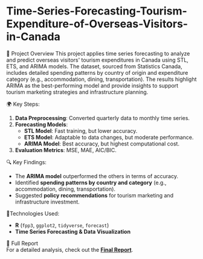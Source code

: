 # Time-Series-Forecasting-Tourism-Expenditure-of-Overseas-Visitors-in-Canada

📌 Project Overview
This project applies time series forecasting to analyze and predict overseas visitors' tourism expenditures in Canada using STL, ETS, and ARIMA models. The dataset, sourced from Statistics Canada, includes detailed spending patterns by country of origin and expenditure category (e.g., accommodation, dining, transportation). The results highlight ARIMA as the best-performing model and provide insights to support tourism marketing strategies and infrastructure planning.

🌍 Key Steps:
1. **Data Preprocessing**: Converted quarterly data to monthly time series.
2. **Forecasting Models**:
   - **STL Model**: Fast training, but lower accuracy.
   - **ETS Model**: Adaptable to data changes, but moderate performance.
   - **ARIMA Model**: Best accuracy, but highest computational cost.
3. **Evaluation Metrics**: MSE, MAE, AIC/BIC.

🔍 Key Findings:
- The **ARIMA model** outperformed the others in terms of accuracy.
- Identified **spending patterns by country and category** (e.g., accommodation, dining, transportation).
- Suggested **policy recommendations** for tourism marketing and infrastructure investment.

🔧Technologies Used:
- **R** (`fpp3`, `ggplot2`, `tidyverse`, `forecast`)  
- **Time Series Forecasting & Data Visualization**  

📄 Full Report  
For a detailed analysis, check out the **[Final Report](https://github.com/ChuyueCui/Time-Series-Forecasting-Tourism-Expenditure-of-Overseas-Visitors-in-Canada/blob/main/Reports/Final%20report%20Final%20Version%20.pdf)**.
